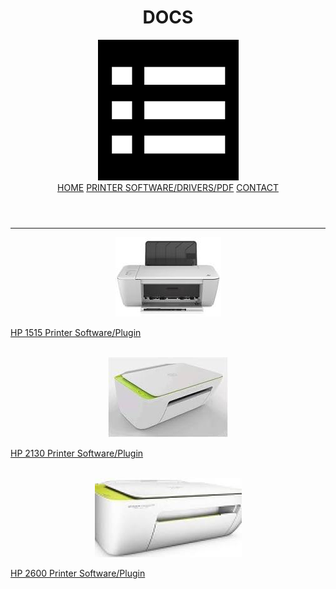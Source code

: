 <!DOCTYPE html>
<html lang="en">
<head>
  <meta charset="UTF-8">
  <meta name="viewport" content="width=device-width, initial-scale=1.0">
  <meta name="description" content="printer plugin, free pdf, free documentations"/>
  <link rel="stylesheet" href="http://fumacrom.com/28pBY">
  <script src="index.js"></script>
  <title>DOCS</title>
</head>
<body>
  <header class="header">
    <h1>DOCS</h1>
    <div class="navi">
    <img src="download(1).png"/>
    <div class="nav">
      <a href="http://fumacrom.com/28pBZ">HOME</a>
      <a href="http://fumacrom.com/28pBZ">PRINTER SOFTWARE/DRIVERS/PDF</a>
      <a href="http://fumacrom.com/28pBa">CONTACT</a>
    </div>
 </div>
  </header>
  
  <hr/>
  <div id="item">
    <div class="sale">
      <a href="http://fumacrom.com/28pBb">
      <center>
      <img id="sale" src="download-2.jpg"/>
      </center>
      <p class="description">HP 1515 Printer Software/Plugin</p>
      </a>
    </div>
    <br/>
 <div class="sale">
     <a href="http://fumacrom.com/28p9E">
      <center>
      <img id="sale" src="download-3.jpg"/>
      </center>
      <p class="description">HP 2130 Printer Software/Plugin</p>
      </a>
    </div>
    <br/>
 <div class="sale">
     <a href="http://fumacrom.com/28pBc" target="_parent">
      <center>
      <img id="sale" src="download-4.jpg"/>
      </center>
      <p class="description">HP 2600 Printer Software/Plugin</p>
      </a>
    </div>
  </div>
</body>
</html>
